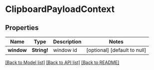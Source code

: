 # ClipboardPayloadContext

## Properties
Name | Type | Description | Notes
------------ | ------------- | ------------- | -------------
**window** | **String!** | window id | [optional] [default to null]

[[Back to Model list]](../README.md#documentation-for-models) [[Back to API list]](../README.md#documentation-for-api-endpoints) [[Back to README]](../README.md)


